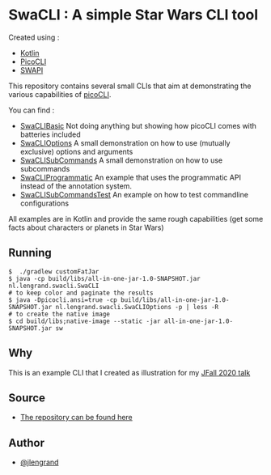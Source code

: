 # SwaCLI : A simple Star Wars CLI tool 

Created using :

* [Kotlin](https://kotlinlang.org/)
* [PicoCLI](https://picocli.info/)
* [SWAPI](https://swapi.dev/documentation)

This repository contains several small CLIs that aim at demonstrating the various capabilities of [picoCLI](https://picocli.info/).

You can find : 

* [SwaCLIBasic](src/main/kotlin/nl/lengrand/swacli/SwaCLIBasic.kt) Not doing anything but showing how picoCLI comes with batteries included
* [SwaCLIOptions](src/main/kotlin/nl/lengrand/swacli/SwaCLIOptions.kt) A small demonstration on how to use (mutually exclusive) options and arguments
* [SwaCLISubCommands](src/main/kotlin/nl/lengrand/swacli/SwaCLISubCommands.kt) A small demonstration on how to use subcommands 
* [SwaCLIProgrammatic](src/main/kotlin/nl/lengrand/swacli/SwaCLIProgrammatic.kt) An example that uses the programmatic API instead of the annotation system.
* [SwaCLISubCommandsTest](src/test/kotlin/nl/lengrand/swacli/SwaCLISubCommandsTest.kt) An example on how to test commandline configurations 


All examples are in Kotlin and provide the same rough capabilities (get some facts about characters or planets in Star Wars)

## Running

```
$  ./gradlew customFatJar
$ java -cp build/libs/all-in-one-jar-1.0-SNAPSHOT.jar nl.lengrand.swacli.SwaCLI
# to keep color and paginate the results
$ java -Dpicocli.ansi=true -cp build/libs/all-in-one-jar-1.0-SNAPSHOT.jar nl.lengrand.swacli.SwaCLIOptions -p | less -R 
# to create the native image
$ cd build/libs;native-image --static -jar all-in-one-jar-1.0-SNAPSHOT.jar sw
```

##  Why

This is an example CLI that I created as illustration for my [JFall 2020 talk](https://jfall.nl/sessions/an-introduction-to-creating-cli-applications-using-picocli/)

## Source

* [The repository can be found here](https://github.com/jlengrand/swacli)

## Author 

* [@jlengrand](https://twitter.com/jlengrand)
